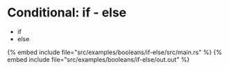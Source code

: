 # Conditional: if - else

* if
* else

{% embed include file="src/examples/booleans/if-else/src/main.rs" %}
{% embed include file="src/examples/booleans/if-else/out.out" %}


